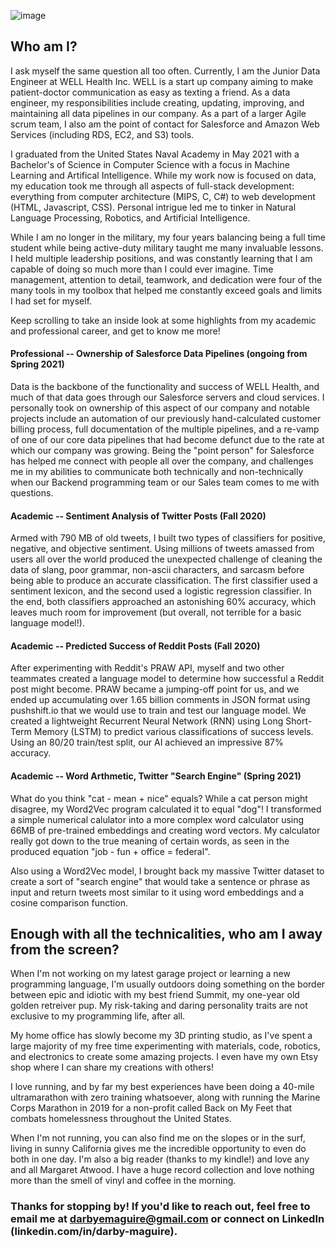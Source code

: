 ![image](https://user-images.githubusercontent.com/77426275/104655606-eeb1ba80-568b-11eb-9d37-7a1a2e2163c9.png)

## Who am I?

I ask myself the same question all too often. Currently, I am the Junior Data Engineer at WELL Health Inc. WELL is a start up company aiming to make patient-doctor communication as easy as texting a friend. As a data engineer, my responsibilities include creating, updating, improving, and maintaining all data pipelines in our company. As a part of a larger Agile scrum team, I also am the point of contact for Salesforce and Amazon Web Services (including RDS, EC2, and S3) tools.

I graduated from the United States Naval Academy in May 2021 with a Bachelor's of Science in Computer Science with a focus in Machine Learning and Artifical Intelligence. While my work now is focused on data, my education took me through all aspects of full-stack development: everything from computer architecture (MIPS, C, C#) to web development (HTML, Javascript, CSS). Personal intrigue led me to tinker in Natural Language Processing, Robotics, and Artificial Intelligence.

While I am no longer in the military, my four years balancing being a full time student while being active-duty military taught me many invaluable lessons. I held multiple leadership positions, and was constantly learning that I am capable of doing so much more than I could ever imagine. Time management, attention to detail, teamwork, and dedication were four of the many tools in my toolbox that helped me constantly exceed goals and limits I had set for myself.

Keep scrolling to take an inside look at some highlights from my academic and professional career, and get to know me more!

#### Professional -- Ownership of Salesforce Data Pipelines (ongoing from Spring 2021)

Data is the backbone of the functionality and success of WELL Health, and much of that data goes through our Salesforce servers and cloud services. I personally took on ownership of this aspect of our company and notable projects include an automation of our previously hand-calculated customer billing process, full documentation of the multiple pipelines, and a re-vamp of one of our core data pipelines that had become defunct due to the rate at which our company was growing. Being the "point person" for Salesforce has helped me connect with people all over the company, and challenges me in my abilities to communicate both technically and non-technically when our Backend programming team or our Sales team comes to me with questions. 

#### Academic -- Sentiment Analysis of Twitter Posts (Fall 2020)

Armed with 790 MB of old tweets, I built two types of classifiers for positive, negative, and objective sentiment. Using millions of tweets amassed from users all over the world produced the unexpected challenge of cleaning the data of slang, poor grammar, non-ascii characters, and sarcasm before being able to produce an accurate classification. The first classifier used a sentiment lexicon, and the second used a logistic regression classifier. In the end, both classifiers approached an astonishing 60% accuracy, which leaves much room for improvement (but overall, not terrible for a basic language model!). 

#### Academic -- Predicted Success of Reddit Posts (Fall 2020)

After experimenting with Reddit's PRAW API, myself and two other teammates created a language model to determine how successful a Reddit post might become. PRAW became a jumping-off point for us, and we ended up accumulating over 1.65 billion comments in JSON format using pushshift.io that we would use to train and test our language model. We created a lightweight Recurrent Neural Network (RNN) using Long Short-Term Memory (LSTM) to predict various classifications of success levels. Using an 80/20 train/test split, our AI achieved an impressive 87% accuracy. 

#### Academic -- Word Arthmetic, Twitter "Search Engine" (Spring 2021)

What do you think "cat - mean + nice" equals? While a cat person might disagree, my Word2Vec program calculated it to equal "dog"! I transformed a simple numerical calulator into a more complex word calculator using 66MB of pre-trained embeddings and creating word vectors. My calculator really got down to the true meaning of certain words, as seen in the produced equation "job - fun + office = federal".

Also using a Word2Vec model, I brought back my massive Twitter dataset to create a sort of "search engine" that would take a sentence or phrase as input and return tweets most similar to it using word embeddings and a cosine comparison function.

## Enough with all the technicalities, who am I away from the screen?

When I'm not working on my latest garage project or learning a new programming language, I'm usually outdoors doing something on the border between epic and idiotic with my best friend Summit, my one-year old golden retreiver pup. My risk-taking and daring personality traits are not exclusive to my programming life, after all. 

My home office has slowly become my 3D printing studio, as I've spent a large majority of my free time experimenting with materials, code, robotics, and electronics to create some amazing projects. I even have my own Etsy shop where I can share my creations with others!

I love running, and by far my best experiences have been doing a 40-mile ultramarathon with zero training whatsoever, along with running the Marine Corps Marathon in 2019 for a non-profit called Back on My Feet that combats homelessness throughout the United States.

When I'm not running, you can also find me on the slopes or in the surf, living in sunny California gives me the incredible opportunity to even do both in one day. I'm also a big reader (thanks to my kindle!) and love any and all Margaret Atwood. I have a huge record collection and love nothing more than the smell of vinyl and coffee in the morning.

### Thanks for stopping by! If you'd like to reach out, feel free to email me at darbyemaguire@gmail.com or connect on LinkedIn (linkedin.com/in/darby-maguire).

